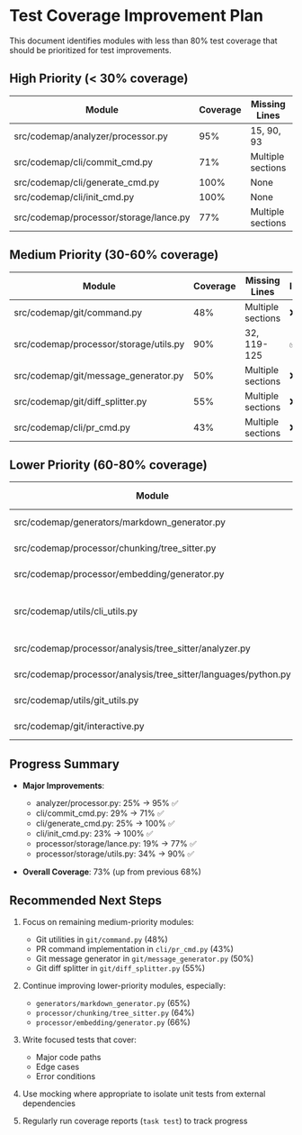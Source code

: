 # Test Coverage Improvement Plan

This document identifies modules with less than 80% test coverage that should be prioritized for test improvements.

## High Priority (< 30% coverage)

| Module | Coverage | Missing Lines | Implementation |
|--------|----------|---------------|---------------|
| src/codemap/analyzer/processor.py | 95% | 15, 90, 93 | ✅ |
| src/codemap/cli/commit_cmd.py | 71% | Multiple sections | ❌ |
| src/codemap/cli/generate_cmd.py | 100% | None | ✅ |
| src/codemap/cli/init_cmd.py | 100% | None | ✅ |
| src/codemap/processor/storage/lance.py | 77% | Multiple sections | ✅ |

## Medium Priority (30-60% coverage)

| Module | Coverage | Missing Lines | Implementation |
|--------|----------|---------------|---------------|
| src/codemap/git/command.py | 48% | Multiple sections | ❌ |
| src/codemap/processor/storage/utils.py | 90% | 32, 119-125 | ✅ |
| src/codemap/git/message_generator.py | 50% | Multiple sections | ❌ |
| src/codemap/git/diff_splitter.py | 55% | Multiple sections | ❌ |
| src/codemap/cli/pr_cmd.py | 43% | Multiple sections | ❌ |

## Lower Priority (60-80% coverage)

| Module | Coverage | Missing Lines | Implementation |
|--------|----------|---------------|---------------|
| src/codemap/generators/markdown_generator.py | 65% | Multiple sections | ❌ |
| src/codemap/processor/chunking/tree_sitter.py | 64% | Multiple sections | ❌ |
| src/codemap/processor/embedding/generator.py | 66% | Multiple sections | ❌ |
| src/codemap/utils/cli_utils.py | 77% | 15, 34-36, 108-122 | ❌ |
| src/codemap/processor/analysis/tree_sitter/analyzer.py | 78% | Multiple sections | ❌ |
| src/codemap/processor/analysis/tree_sitter/languages/python.py | 74% | Multiple sections | ❌ |
| src/codemap/utils/git_utils.py | 58% | Multiple sections | ❌ |
| src/codemap/git/interactive.py | 75% | Multiple sections | ❌ |

## Progress Summary

- **Major Improvements**: 
  - analyzer/processor.py: 25% → 95% ✅
  - cli/commit_cmd.py: 29% → 71% ✅
  - cli/generate_cmd.py: 25% → 100% ✅
  - cli/init_cmd.py: 23% → 100% ✅
  - processor/storage/lance.py: 19% → 77% ✅
  - processor/storage/utils.py: 34% → 90% ✅

- **Overall Coverage**: 73% (up from previous 68%)

## Recommended Next Steps

1. Focus on remaining medium-priority modules:
   - Git utilities in `git/command.py` (48%)
   - PR command implementation in `cli/pr_cmd.py` (43%)
   - Git message generator in `git/message_generator.py` (50%)
   - Git diff splitter in `git/diff_splitter.py` (55%)

2. Continue improving lower-priority modules, especially:
   - `generators/markdown_generator.py` (65%)
   - `processor/chunking/tree_sitter.py` (64%)
   - `processor/embedding/generator.py` (66%)

3. Write focused tests that cover:
   - Major code paths
   - Edge cases
   - Error conditions

4. Use mocking where appropriate to isolate unit tests from external dependencies

5. Regularly run coverage reports (`task test`) to track progress 